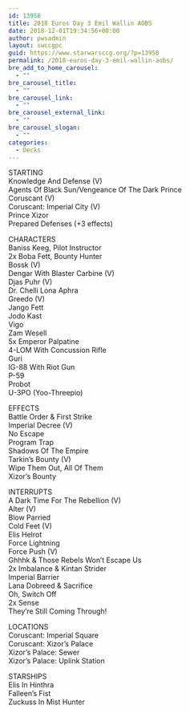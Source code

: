 ```yaml
---
id: 13958
title: 2018 Euros Day 3 Emil Wallin AOBS
date: 2018-12-01T19:34:56+00:00
author: pwsadmin
layout: swccgpc
guid: https://www.starwarsccg.org/?p=13958
permalink: /2018-euros-day-3-emil-wallin-aobs/
bre_add_to_home_carousel:
  - ""
bre_carousel_title:
  - ""
bre_carousel_link:
  - ""
bre_carousel_external_link:
  - ""
bre_carousel_slogan:
  - ""
categories:
  - Decks
---
```

STARTING  
Knowledge And Defense (V)  
Agents Of Black Sun/Vengeance Of The Dark Prince  
Coruscant (V)  
Coruscant: Imperial City (V)  
Prince Xizor  
Prepared Defenses (+3 effects)

CHARACTERS  
Baniss Keeg, Pilot Instructor  
2x Boba Fett, Bounty Hunter  
Bossk (V)  
Dengar With Blaster Carbine (V)  
Djas Puhr (V)  
Dr. Chelli Lona Aphra  
Greedo (V)  
Jango Fett  
Jodo Kast  
Vigo  
Zam Wesell  
5x Emperor Palpatine  
4-LOM With Concussion Rifle  
Guri  
IG-88 With Riot Gun  
P-59  
Probot  
U-3PO (Yoo-Threepio)

EFFECTS  
Battle Order & First Strike  
Imperial Decree (V)  
No Escape  
Program Trap  
Shadows Of The Empire  
Tarkin&#8217;s Bounty (V)  
Wipe Them Out, All Of Them  
Xizor&#8217;s Bounty

INTERRUPTS  
A Dark Time For The Rebellion (V)  
Alter (V)  
Blow Parried  
Cold Feet (V)  
Elis Helrot  
Force Lightning  
Force Push (V)  
Ghhhk & Those Rebels Won&#8217;t Escape Us  
2x Imbalance & Kintan Strider  
Imperial Barrier  
Lana Dobreed & Sacrifice  
Oh, Switch Off  
2x Sense  
They&#8217;re Still Coming Through!

LOCATIONS  
Coruscant: Imperial Square  
Coruscant: Xizor&#8217;s Palace  
Xizor&#8217;s Palace: Sewer  
Xizor&#8217;s Palace: Uplink Station

STARSHIPS  
Elis In Hinthra  
Falleen&#8217;s Fist  
Zuckuss In Mist Hunter